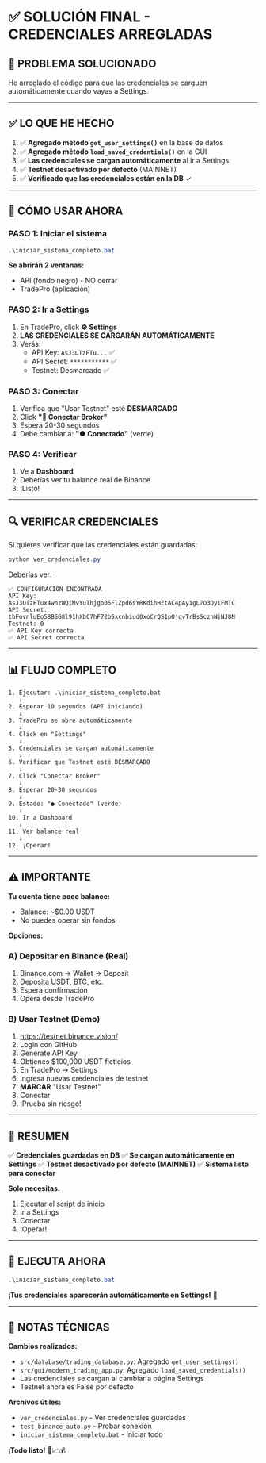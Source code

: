 # ✅ SOLUCIÓN FINAL - CREDENCIALES ARREGLADAS

## 🎉 PROBLEMA SOLUCIONADO

He arreglado el código para que las credenciales se carguen automáticamente cuando vayas a Settings.

---

## ✅ LO QUE HE HECHO

1. ✅ **Agregado método `get_user_settings()`** en la base de datos
2. ✅ **Agregado método `load_saved_credentials()`** en la GUI
3. ✅ **Las credenciales se cargan automáticamente** al ir a Settings
4. ✅ **Testnet desactivado por defecto** (MAINNET)
5. ✅ **Verificado que las credenciales están en la DB** ✓

---

## 🚀 CÓMO USAR AHORA

### **PASO 1: Iniciar el sistema**

```powershell
.\iniciar_sistema_completo.bat
```

**Se abrirán 2 ventanas:**
- API (fondo negro) - NO cerrar
- TradePro (aplicación)

### **PASO 2: Ir a Settings**

1. En TradePro, click **⚙️ Settings**
2. **LAS CREDENCIALES SE CARGARÁN AUTOMÁTICAMENTE**
3. Verás:
   - API Key: `AsJ3UTzFTu...` ✅
   - API Secret: `***********` ✅
   - Testnet: Desmarcado ✅

### **PASO 3: Conectar**

1. Verifica que "Usar Testnet" esté **DESMARCADO**
2. Click **"🔌 Conectar Broker"**
3. Espera 20-30 segundos
4. Debe cambiar a: **"● Conectado"** (verde)

### **PASO 4: Verificar**

1. Ve a **Dashboard**
2. Deberías ver tu balance real de Binance
3. ¡Listo!

---

## 🔍 VERIFICAR CREDENCIALES

Si quieres verificar que las credenciales están guardadas:

```powershell
python ver_credenciales.py
```

Deberías ver:
```
✅ CONFIGURACIÓN ENCONTRADA
API Key: AsJ3UTzFTux4wnzWQiMvYuThjgo05FlZpd6sYRKdihHZtAC4pAy1gL7O3QyiFMTC
API Secret: tbFovnluEo5BBSG8l91hXbC7hF72bSxcnbiud0xoCrQS1pOjqvTrBsScznNjNJ8N
Testnet: 0
✅ API Key correcta
✅ API Secret correcta
```

---

## 📊 FLUJO COMPLETO

```
1. Ejecutar: .\iniciar_sistema_completo.bat
   ↓
2. Esperar 10 segundos (API iniciando)
   ↓
3. TradePro se abre automáticamente
   ↓
4. Click en "Settings"
   ↓
5. Credenciales se cargan automáticamente
   ↓
6. Verificar que Testnet esté DESMARCADO
   ↓
7. Click "Conectar Broker"
   ↓
8. Esperar 20-30 segundos
   ↓
9. Estado: "● Conectado" (verde)
   ↓
10. Ir a Dashboard
   ↓
11. Ver balance real
   ↓
12. ¡Operar!
```

---

## ⚠️ IMPORTANTE

**Tu cuenta tiene poco balance:**
- Balance: ~$0.00 USDT
- No puedes operar sin fondos

**Opciones:**

### **A) Depositar en Binance (Real)**
1. Binance.com → Wallet → Deposit
2. Deposita USDT, BTC, etc.
3. Espera confirmación
4. Opera desde TradePro

### **B) Usar Testnet (Demo)**
1. https://testnet.binance.vision/
2. Login con GitHub
3. Generate API Key
4. Obtienes $100,000 USDT ficticios
5. En TradePro → Settings
6. Ingresa nuevas credenciales de testnet
7. **MARCAR** "Usar Testnet"
8. Conectar
9. ¡Prueba sin riesgo!

---

## 🎯 RESUMEN

✅ **Credenciales guardadas en DB**
✅ **Se cargan automáticamente en Settings**
✅ **Testnet desactivado por defecto (MAINNET)**
✅ **Sistema listo para conectar**

**Solo necesitas:**
1. Ejecutar el script de inicio
2. Ir a Settings
3. Conectar
4. ¡Operar!

---

## 🚀 EJECUTA AHORA

```powershell
.\iniciar_sistema_completo.bat
```

**¡Tus credenciales aparecerán automáticamente en Settings!** 🎉

---

## 📝 NOTAS TÉCNICAS

**Cambios realizados:**
- `src/database/trading_database.py`: Agregado `get_user_settings()`
- `src/gui/modern_trading_app.py`: Agregado `load_saved_credentials()`
- Las credenciales se cargan al cambiar a página Settings
- Testnet ahora es False por defecto

**Archivos útiles:**
- `ver_credenciales.py` - Ver credenciales guardadas
- `test_binance_auto.py` - Probar conexión
- `iniciar_sistema_completo.bat` - Iniciar todo

**¡Todo listo!** 🚀📈💰

